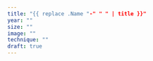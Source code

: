 ```yaml
---
title: "{{ replace .Name "-" " " | title }}"
year: ""
size: ""
image: ""
technique: ""
draft: true
---
```


